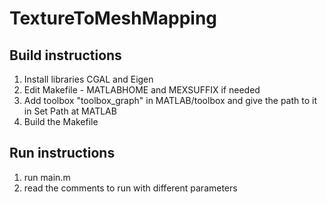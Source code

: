 # TextureToMeshMapping
## Build instructions
1. Install libraries CGAL and Eigen
2. Edit Makefile - MATLABHOME and MEXSUFFIX if needed
3. Add toolbox "toolbox_graph" in MATLAB/toolbox and give the path to it in Set Path at MATLAB
4. Build the Makefile
## Run instructions
1. run main.m
2. read the comments to run with different parameters
